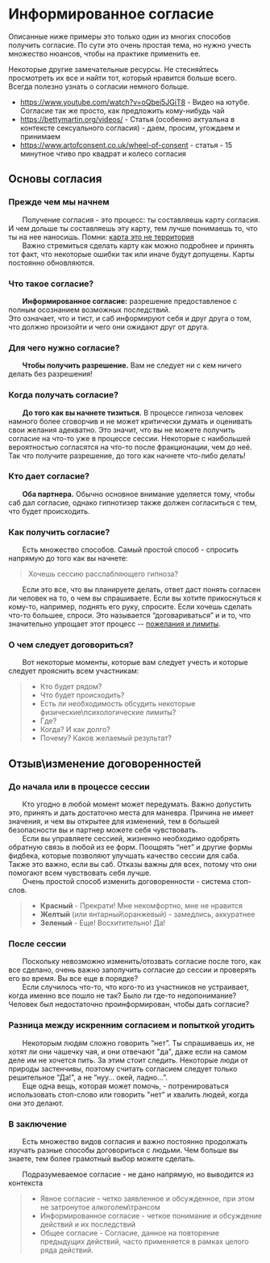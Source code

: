 # **Информированное согласие**

Описанные ниже примеры это только один из многих способов получить согласие. По сути это очень простая тема, но нужно учесть множество нюансов, чтобы на практике применить ее.

Некоторые другие замечательные ресурсы. Не стесняйтесь просмотреть их все и найти тот, который нравится больше всего. Всегда полезно узнать о согласии немного больше.
* https://www.youtube.com/watch?v=oQbei5JGiT8 - Видео на ютубе. Согласие так же просто, как предложить кому-нибудь чай
* https://bettymartin.org/videos/ - Cтатья (особенно актуальна в контексте сексуального согласия) - даем, просим, угождаем и принимаем
* https://www.artofconsent.co.uk/wheel-of-consent - статья - 15 минутное чтиво про квадрат и колесо согласия

## **Основы согласия**

### **Прежде чем мы начнем**

&nbsp; &nbsp; &nbsp; &nbsp;Получение согласия - это процесс: ты составляешь карту согласия. И чем дольше ты составляешь эту карту, тем лучше понимаешь то, что ты на нее наносишь. 
Помни: [карта это не территория](https://en.wikipedia.org/wiki/Map–territory_relation)  
&nbsp; &nbsp; &nbsp; &nbsp;Важно стремиться сделать карту как можно подробнее и принять тот факт, что некоторые ошибки так или иначе будут допущены. 
Карты постоянно обновляются.

### **Что такое согласие?**
&nbsp; &nbsp; &nbsp; &nbsp;**Информированное согласие:** разрешение предоставленое с полным осознанием возможных последствий.  
Это означает, что и тист, и саб информируют себя и друг друга о том, что должно произойти и чего они ожидают друг от друга.

### **Для чего нужно согласие?**
&nbsp; &nbsp; &nbsp; &nbsp;**Чтобы получить разрешение.** Вам не следует ни с кем ничего делать без разрешения!

### **Когда получать согласие?**
&nbsp; &nbsp; &nbsp; &nbsp;**До того как вы начнете тизиться.** В процессе гипноза человек намного более сговорчив и не может критически думать и оценивать свои желания адекватно.
Это значит, что вы не можете получить согласие на что-то уже в процессе сессии. Некоторые с наибольшей вероятностью согласятся на что-то после фракционации, чем до неё. Так что получите разрешение, до того как начнете что-либо делать!

### **Кто дает согласие?**
&nbsp; &nbsp; &nbsp; &nbsp;**Оба партнера.** Обычно основное внимание уделяется тому, чтобы саб дал согласие, однако гипнотизер также должен согласиться с тем, что будет происходить.

### **Как получить согласие?**
&nbsp; &nbsp; &nbsp; &nbsp;Есть множество способов. Самый простой способ - спросить напрямую до того как вы начнете:
> Хочешь сессию расслабляющего гипноза?

&nbsp; &nbsp; &nbsp; &nbsp;Если это все, что вы планируете делать, ответ даст понять согласен ли человек на то, о чем вы спрашиваете.
Если вы хотите прикоснуться к кому-то, например, поднять его руку, спросите. Если хочешь сделать что-то большее, спроси.
Это называется “договариваться” и и то, что значительно упрощает этот процесс -- [пожелания и лимиты](/Nimja/Пожелания_и_лимиты.md).

### **О чем следует договориться?**
&nbsp; &nbsp; &nbsp; &nbsp;Вот некоторые моменты, которые вам следует учесть и которые следует прояснить всем участникам:
> * Кто будет рядом?  
> * Что будет происходить? 
> * Есть ли необходимость обсудить некоторые физические\психологические лимиты?
> * Где?
> * Когда? И как долго?
> * Почему? Каков желаемый результат?

## **Отзыв\изменение договоренностей**

### **До начала или в процессе сессии**

&nbsp; &nbsp; &nbsp; &nbsp;Кто угодно в любой момент может передумать. Важно допустить это, принять и дать достаточно места для маневра. Причина не имеет значения, и чем вы открытее для изменений, тем в большей безопасности вы и партнер можете себя чувствовать.     
&nbsp; &nbsp; &nbsp; &nbsp;Если вы управляете сессией, жизненно необходимо одобрять обратную связь в любой из ее форм. Поощрять “нет” и другие формы фидбека, которые позволяют улучшать качество сессии для саба. Также это важно, если вы саб. Отказы важны для всех, потому что они помогают всем чувствовать себя лучше.  
&nbsp; &nbsp; &nbsp; &nbsp;Очень простой способ изменить договоренности - система стоп-слов.
> * **Красный** - Прекрати! Мне некомфортно, мне не нравится
> * **Желтый** (или янтарный\оранжевый) - замедлись, аккуратнее
> * **Зеленый** - Еще! Восхитительно! Да!

### **После сессии**
&nbsp; &nbsp; &nbsp; &nbsp;Поскольку невозможно изменить/отозвать согласие после того, как все сделано, очень важно заполучить согласие до сессии и проверять его во время. Вы все еще в порядке?  
&nbsp; &nbsp; &nbsp; &nbsp;Если случилось что-то, что кого-то из участников не устраивает, когда именно все пошло не так? Было ли где-то недопонимание? Человек был недостаточно проинформирован, чтобы дать согласие?

### **Разница между искренним согласием и попыткой угодить**

&nbsp; &nbsp; &nbsp; &nbsp;Некоторым людям сложно говорить “нет”. Ты спрашиваешь их, не хотят ли они чашечку чая, и они отвечают "да", даже если на самом деле им не хочется пить.
За этим стоит следить. Некоторые люди от природы застенчивы, поэтому считать согласием следует только решительное “Да!”, а не “нуу… окей, ладно...”.  
&nbsp; &nbsp; &nbsp; &nbsp;Еще одна вещь, которая может помочь, - потренироваться использовать стоп-слово или говорить "нет" и хвалить людей, когда они это делают. 

### **В заключение**

&nbsp; &nbsp; &nbsp; &nbsp;Есть множество видов согласия и важно постоянно продолжать изучать разные способы договориться с людьми. Чем больше вы знаете, тем более грамотный выбор можете сделать.

&nbsp; &nbsp; &nbsp; &nbsp;Подразумеваемое согласие - не дано напрямую, но выводится из контекста
> - Явное согласие - четко заявленное и обсужденное, при этом не затронутое алкоголем\трансом
> - Информированное согласие - четкое понимание и обсуждение действий и их последствий
> - Общее согласие - Согласие, данное на повторение предыдущих действий, часто применяется в рамках целого ряда действий.


